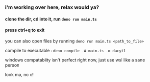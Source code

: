 ### i'm working over here, relax would ya?

#### clone the dir, cd into it, run `deno run main.ts`

#### press ctrl+q to exit

you can also open files by running `deno run main.ts <path_to_file>`

compile to executable : `deno compile -A main.ts -o dacytl`

windows compatabiity isn't perfect right now, just use wsl like a sane person

look ma, no c!
